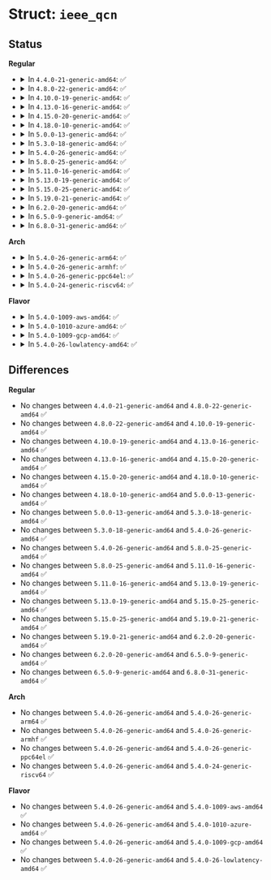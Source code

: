 # Struct: <code>ieee_qcn</code>

## Status
<b>Regular</b>
<ul>
<li>
<details>
<summary>In <code>4.4.0-21-generic-amd64</code>: ✅</summary>

```c
struct ieee_qcn {
    __u8[8] rpg_enable;
    __u32[8] rppp_max_rps;
    __u32[8] rpg_time_reset;
    __u32[8] rpg_byte_reset;
    __u32[8] rpg_threshold;
    __u32[8] rpg_max_rate;
    __u32[8] rpg_ai_rate;
    __u32[8] rpg_hai_rate;
    __u32[8] rpg_gd;
    __u32[8] rpg_min_dec_fac;
    __u32[8] rpg_min_rate;
    __u32[8] cndd_state_machine;
}
```
</details>
</li>
<li>
<details>
<summary>In <code>4.8.0-22-generic-amd64</code>: ✅</summary>

```c
struct ieee_qcn {
    __u8[8] rpg_enable;
    __u32[8] rppp_max_rps;
    __u32[8] rpg_time_reset;
    __u32[8] rpg_byte_reset;
    __u32[8] rpg_threshold;
    __u32[8] rpg_max_rate;
    __u32[8] rpg_ai_rate;
    __u32[8] rpg_hai_rate;
    __u32[8] rpg_gd;
    __u32[8] rpg_min_dec_fac;
    __u32[8] rpg_min_rate;
    __u32[8] cndd_state_machine;
}
```
</details>
</li>
<li>
<details>
<summary>In <code>4.10.0-19-generic-amd64</code>: ✅</summary>

```c
struct ieee_qcn {
    __u8[8] rpg_enable;
    __u32[8] rppp_max_rps;
    __u32[8] rpg_time_reset;
    __u32[8] rpg_byte_reset;
    __u32[8] rpg_threshold;
    __u32[8] rpg_max_rate;
    __u32[8] rpg_ai_rate;
    __u32[8] rpg_hai_rate;
    __u32[8] rpg_gd;
    __u32[8] rpg_min_dec_fac;
    __u32[8] rpg_min_rate;
    __u32[8] cndd_state_machine;
}
```
</details>
</li>
<li>
<details>
<summary>In <code>4.13.0-16-generic-amd64</code>: ✅</summary>

```c
struct ieee_qcn {
    __u8[8] rpg_enable;
    __u32[8] rppp_max_rps;
    __u32[8] rpg_time_reset;
    __u32[8] rpg_byte_reset;
    __u32[8] rpg_threshold;
    __u32[8] rpg_max_rate;
    __u32[8] rpg_ai_rate;
    __u32[8] rpg_hai_rate;
    __u32[8] rpg_gd;
    __u32[8] rpg_min_dec_fac;
    __u32[8] rpg_min_rate;
    __u32[8] cndd_state_machine;
}
```
</details>
</li>
<li>
<details>
<summary>In <code>4.15.0-20-generic-amd64</code>: ✅</summary>

```c
struct ieee_qcn {
    __u8[8] rpg_enable;
    __u32[8] rppp_max_rps;
    __u32[8] rpg_time_reset;
    __u32[8] rpg_byte_reset;
    __u32[8] rpg_threshold;
    __u32[8] rpg_max_rate;
    __u32[8] rpg_ai_rate;
    __u32[8] rpg_hai_rate;
    __u32[8] rpg_gd;
    __u32[8] rpg_min_dec_fac;
    __u32[8] rpg_min_rate;
    __u32[8] cndd_state_machine;
}
```
</details>
</li>
<li>
<details>
<summary>In <code>4.18.0-10-generic-amd64</code>: ✅</summary>

```c
struct ieee_qcn {
    __u8[8] rpg_enable;
    __u32[8] rppp_max_rps;
    __u32[8] rpg_time_reset;
    __u32[8] rpg_byte_reset;
    __u32[8] rpg_threshold;
    __u32[8] rpg_max_rate;
    __u32[8] rpg_ai_rate;
    __u32[8] rpg_hai_rate;
    __u32[8] rpg_gd;
    __u32[8] rpg_min_dec_fac;
    __u32[8] rpg_min_rate;
    __u32[8] cndd_state_machine;
}
```
</details>
</li>
<li>
<details>
<summary>In <code>5.0.0-13-generic-amd64</code>: ✅</summary>

```c
struct ieee_qcn {
    __u8[8] rpg_enable;
    __u32[8] rppp_max_rps;
    __u32[8] rpg_time_reset;
    __u32[8] rpg_byte_reset;
    __u32[8] rpg_threshold;
    __u32[8] rpg_max_rate;
    __u32[8] rpg_ai_rate;
    __u32[8] rpg_hai_rate;
    __u32[8] rpg_gd;
    __u32[8] rpg_min_dec_fac;
    __u32[8] rpg_min_rate;
    __u32[8] cndd_state_machine;
}
```
</details>
</li>
<li>
<details>
<summary>In <code>5.3.0-18-generic-amd64</code>: ✅</summary>

```c
struct ieee_qcn {
    __u8[8] rpg_enable;
    __u32[8] rppp_max_rps;
    __u32[8] rpg_time_reset;
    __u32[8] rpg_byte_reset;
    __u32[8] rpg_threshold;
    __u32[8] rpg_max_rate;
    __u32[8] rpg_ai_rate;
    __u32[8] rpg_hai_rate;
    __u32[8] rpg_gd;
    __u32[8] rpg_min_dec_fac;
    __u32[8] rpg_min_rate;
    __u32[8] cndd_state_machine;
}
```
</details>
</li>
<li>
<details>
<summary>In <code>5.4.0-26-generic-amd64</code>: ✅</summary>

```c
struct ieee_qcn {
    __u8[8] rpg_enable;
    __u32[8] rppp_max_rps;
    __u32[8] rpg_time_reset;
    __u32[8] rpg_byte_reset;
    __u32[8] rpg_threshold;
    __u32[8] rpg_max_rate;
    __u32[8] rpg_ai_rate;
    __u32[8] rpg_hai_rate;
    __u32[8] rpg_gd;
    __u32[8] rpg_min_dec_fac;
    __u32[8] rpg_min_rate;
    __u32[8] cndd_state_machine;
}
```
</details>
</li>
<li>
<details>
<summary>In <code>5.8.0-25-generic-amd64</code>: ✅</summary>

```c
struct ieee_qcn {
    __u8[8] rpg_enable;
    __u32[8] rppp_max_rps;
    __u32[8] rpg_time_reset;
    __u32[8] rpg_byte_reset;
    __u32[8] rpg_threshold;
    __u32[8] rpg_max_rate;
    __u32[8] rpg_ai_rate;
    __u32[8] rpg_hai_rate;
    __u32[8] rpg_gd;
    __u32[8] rpg_min_dec_fac;
    __u32[8] rpg_min_rate;
    __u32[8] cndd_state_machine;
}
```
</details>
</li>
<li>
<details>
<summary>In <code>5.11.0-16-generic-amd64</code>: ✅</summary>

```c
struct ieee_qcn {
    __u8[8] rpg_enable;
    __u32[8] rppp_max_rps;
    __u32[8] rpg_time_reset;
    __u32[8] rpg_byte_reset;
    __u32[8] rpg_threshold;
    __u32[8] rpg_max_rate;
    __u32[8] rpg_ai_rate;
    __u32[8] rpg_hai_rate;
    __u32[8] rpg_gd;
    __u32[8] rpg_min_dec_fac;
    __u32[8] rpg_min_rate;
    __u32[8] cndd_state_machine;
}
```
</details>
</li>
<li>
<details>
<summary>In <code>5.13.0-19-generic-amd64</code>: ✅</summary>

```c
struct ieee_qcn {
    __u8[8] rpg_enable;
    __u32[8] rppp_max_rps;
    __u32[8] rpg_time_reset;
    __u32[8] rpg_byte_reset;
    __u32[8] rpg_threshold;
    __u32[8] rpg_max_rate;
    __u32[8] rpg_ai_rate;
    __u32[8] rpg_hai_rate;
    __u32[8] rpg_gd;
    __u32[8] rpg_min_dec_fac;
    __u32[8] rpg_min_rate;
    __u32[8] cndd_state_machine;
}
```
</details>
</li>
<li>
<details>
<summary>In <code>5.15.0-25-generic-amd64</code>: ✅</summary>

```c
struct ieee_qcn {
    __u8[8] rpg_enable;
    __u32[8] rppp_max_rps;
    __u32[8] rpg_time_reset;
    __u32[8] rpg_byte_reset;
    __u32[8] rpg_threshold;
    __u32[8] rpg_max_rate;
    __u32[8] rpg_ai_rate;
    __u32[8] rpg_hai_rate;
    __u32[8] rpg_gd;
    __u32[8] rpg_min_dec_fac;
    __u32[8] rpg_min_rate;
    __u32[8] cndd_state_machine;
}
```
</details>
</li>
<li>
<details>
<summary>In <code>5.19.0-21-generic-amd64</code>: ✅</summary>

```c
struct ieee_qcn {
    __u8[8] rpg_enable;
    __u32[8] rppp_max_rps;
    __u32[8] rpg_time_reset;
    __u32[8] rpg_byte_reset;
    __u32[8] rpg_threshold;
    __u32[8] rpg_max_rate;
    __u32[8] rpg_ai_rate;
    __u32[8] rpg_hai_rate;
    __u32[8] rpg_gd;
    __u32[8] rpg_min_dec_fac;
    __u32[8] rpg_min_rate;
    __u32[8] cndd_state_machine;
}
```
</details>
</li>
<li>
<details>
<summary>In <code>6.2.0-20-generic-amd64</code>: ✅</summary>

```c
struct ieee_qcn {
    __u8[8] rpg_enable;
    __u32[8] rppp_max_rps;
    __u32[8] rpg_time_reset;
    __u32[8] rpg_byte_reset;
    __u32[8] rpg_threshold;
    __u32[8] rpg_max_rate;
    __u32[8] rpg_ai_rate;
    __u32[8] rpg_hai_rate;
    __u32[8] rpg_gd;
    __u32[8] rpg_min_dec_fac;
    __u32[8] rpg_min_rate;
    __u32[8] cndd_state_machine;
}
```
</details>
</li>
<li>
<details>
<summary>In <code>6.5.0-9-generic-amd64</code>: ✅</summary>

```c
struct ieee_qcn {
    __u8[8] rpg_enable;
    __u32[8] rppp_max_rps;
    __u32[8] rpg_time_reset;
    __u32[8] rpg_byte_reset;
    __u32[8] rpg_threshold;
    __u32[8] rpg_max_rate;
    __u32[8] rpg_ai_rate;
    __u32[8] rpg_hai_rate;
    __u32[8] rpg_gd;
    __u32[8] rpg_min_dec_fac;
    __u32[8] rpg_min_rate;
    __u32[8] cndd_state_machine;
}
```
</details>
</li>
<li>
<details>
<summary>In <code>6.8.0-31-generic-amd64</code>: ✅</summary>

```c
struct ieee_qcn {
    __u8[8] rpg_enable;
    __u32[8] rppp_max_rps;
    __u32[8] rpg_time_reset;
    __u32[8] rpg_byte_reset;
    __u32[8] rpg_threshold;
    __u32[8] rpg_max_rate;
    __u32[8] rpg_ai_rate;
    __u32[8] rpg_hai_rate;
    __u32[8] rpg_gd;
    __u32[8] rpg_min_dec_fac;
    __u32[8] rpg_min_rate;
    __u32[8] cndd_state_machine;
}
```
</details>
</li>
</ul>
<b>Arch</b>
<ul>
<li>
<details>
<summary>In <code>5.4.0-26-generic-arm64</code>: ✅</summary>

```c
struct ieee_qcn {
    __u8[8] rpg_enable;
    __u32[8] rppp_max_rps;
    __u32[8] rpg_time_reset;
    __u32[8] rpg_byte_reset;
    __u32[8] rpg_threshold;
    __u32[8] rpg_max_rate;
    __u32[8] rpg_ai_rate;
    __u32[8] rpg_hai_rate;
    __u32[8] rpg_gd;
    __u32[8] rpg_min_dec_fac;
    __u32[8] rpg_min_rate;
    __u32[8] cndd_state_machine;
}
```
</details>
</li>
<li>
<details>
<summary>In <code>5.4.0-26-generic-armhf</code>: ✅</summary>

```c
struct ieee_qcn {
    __u8[8] rpg_enable;
    __u32[8] rppp_max_rps;
    __u32[8] rpg_time_reset;
    __u32[8] rpg_byte_reset;
    __u32[8] rpg_threshold;
    __u32[8] rpg_max_rate;
    __u32[8] rpg_ai_rate;
    __u32[8] rpg_hai_rate;
    __u32[8] rpg_gd;
    __u32[8] rpg_min_dec_fac;
    __u32[8] rpg_min_rate;
    __u32[8] cndd_state_machine;
}
```
</details>
</li>
<li>
<details>
<summary>In <code>5.4.0-26-generic-ppc64el</code>: ✅</summary>

```c
struct ieee_qcn {
    __u8[8] rpg_enable;
    __u32[8] rppp_max_rps;
    __u32[8] rpg_time_reset;
    __u32[8] rpg_byte_reset;
    __u32[8] rpg_threshold;
    __u32[8] rpg_max_rate;
    __u32[8] rpg_ai_rate;
    __u32[8] rpg_hai_rate;
    __u32[8] rpg_gd;
    __u32[8] rpg_min_dec_fac;
    __u32[8] rpg_min_rate;
    __u32[8] cndd_state_machine;
}
```
</details>
</li>
<li>
<details>
<summary>In <code>5.4.0-24-generic-riscv64</code>: ✅</summary>

```c
struct ieee_qcn {
    __u8[8] rpg_enable;
    __u32[8] rppp_max_rps;
    __u32[8] rpg_time_reset;
    __u32[8] rpg_byte_reset;
    __u32[8] rpg_threshold;
    __u32[8] rpg_max_rate;
    __u32[8] rpg_ai_rate;
    __u32[8] rpg_hai_rate;
    __u32[8] rpg_gd;
    __u32[8] rpg_min_dec_fac;
    __u32[8] rpg_min_rate;
    __u32[8] cndd_state_machine;
}
```
</details>
</li>
</ul>
<b>Flavor</b>
<ul>
<li>
<details>
<summary>In <code>5.4.0-1009-aws-amd64</code>: ✅</summary>

```c
struct ieee_qcn {
    __u8[8] rpg_enable;
    __u32[8] rppp_max_rps;
    __u32[8] rpg_time_reset;
    __u32[8] rpg_byte_reset;
    __u32[8] rpg_threshold;
    __u32[8] rpg_max_rate;
    __u32[8] rpg_ai_rate;
    __u32[8] rpg_hai_rate;
    __u32[8] rpg_gd;
    __u32[8] rpg_min_dec_fac;
    __u32[8] rpg_min_rate;
    __u32[8] cndd_state_machine;
}
```
</details>
</li>
<li>
<details>
<summary>In <code>5.4.0-1010-azure-amd64</code>: ✅</summary>

```c
struct ieee_qcn {
    __u8[8] rpg_enable;
    __u32[8] rppp_max_rps;
    __u32[8] rpg_time_reset;
    __u32[8] rpg_byte_reset;
    __u32[8] rpg_threshold;
    __u32[8] rpg_max_rate;
    __u32[8] rpg_ai_rate;
    __u32[8] rpg_hai_rate;
    __u32[8] rpg_gd;
    __u32[8] rpg_min_dec_fac;
    __u32[8] rpg_min_rate;
    __u32[8] cndd_state_machine;
}
```
</details>
</li>
<li>
<details>
<summary>In <code>5.4.0-1009-gcp-amd64</code>: ✅</summary>

```c
struct ieee_qcn {
    __u8[8] rpg_enable;
    __u32[8] rppp_max_rps;
    __u32[8] rpg_time_reset;
    __u32[8] rpg_byte_reset;
    __u32[8] rpg_threshold;
    __u32[8] rpg_max_rate;
    __u32[8] rpg_ai_rate;
    __u32[8] rpg_hai_rate;
    __u32[8] rpg_gd;
    __u32[8] rpg_min_dec_fac;
    __u32[8] rpg_min_rate;
    __u32[8] cndd_state_machine;
}
```
</details>
</li>
<li>
<details>
<summary>In <code>5.4.0-26-lowlatency-amd64</code>: ✅</summary>

```c
struct ieee_qcn {
    __u8[8] rpg_enable;
    __u32[8] rppp_max_rps;
    __u32[8] rpg_time_reset;
    __u32[8] rpg_byte_reset;
    __u32[8] rpg_threshold;
    __u32[8] rpg_max_rate;
    __u32[8] rpg_ai_rate;
    __u32[8] rpg_hai_rate;
    __u32[8] rpg_gd;
    __u32[8] rpg_min_dec_fac;
    __u32[8] rpg_min_rate;
    __u32[8] cndd_state_machine;
}
```
</details>
</li>
</ul>

## Differences
<b>Regular</b>
<ul>
<li>
No changes between <code>4.4.0-21-generic-amd64</code> and <code>4.8.0-22-generic-amd64</code> ✅
</li>
<li>
No changes between <code>4.8.0-22-generic-amd64</code> and <code>4.10.0-19-generic-amd64</code> ✅
</li>
<li>
No changes between <code>4.10.0-19-generic-amd64</code> and <code>4.13.0-16-generic-amd64</code> ✅
</li>
<li>
No changes between <code>4.13.0-16-generic-amd64</code> and <code>4.15.0-20-generic-amd64</code> ✅
</li>
<li>
No changes between <code>4.15.0-20-generic-amd64</code> and <code>4.18.0-10-generic-amd64</code> ✅
</li>
<li>
No changes between <code>4.18.0-10-generic-amd64</code> and <code>5.0.0-13-generic-amd64</code> ✅
</li>
<li>
No changes between <code>5.0.0-13-generic-amd64</code> and <code>5.3.0-18-generic-amd64</code> ✅
</li>
<li>
No changes between <code>5.3.0-18-generic-amd64</code> and <code>5.4.0-26-generic-amd64</code> ✅
</li>
<li>
No changes between <code>5.4.0-26-generic-amd64</code> and <code>5.8.0-25-generic-amd64</code> ✅
</li>
<li>
No changes between <code>5.8.0-25-generic-amd64</code> and <code>5.11.0-16-generic-amd64</code> ✅
</li>
<li>
No changes between <code>5.11.0-16-generic-amd64</code> and <code>5.13.0-19-generic-amd64</code> ✅
</li>
<li>
No changes between <code>5.13.0-19-generic-amd64</code> and <code>5.15.0-25-generic-amd64</code> ✅
</li>
<li>
No changes between <code>5.15.0-25-generic-amd64</code> and <code>5.19.0-21-generic-amd64</code> ✅
</li>
<li>
No changes between <code>5.19.0-21-generic-amd64</code> and <code>6.2.0-20-generic-amd64</code> ✅
</li>
<li>
No changes between <code>6.2.0-20-generic-amd64</code> and <code>6.5.0-9-generic-amd64</code> ✅
</li>
<li>
No changes between <code>6.5.0-9-generic-amd64</code> and <code>6.8.0-31-generic-amd64</code> ✅
</li>
</ul>
<b>Arch</b>
<ul>
<li>
No changes between <code>5.4.0-26-generic-amd64</code> and <code>5.4.0-26-generic-arm64</code> ✅
</li>
<li>
No changes between <code>5.4.0-26-generic-amd64</code> and <code>5.4.0-26-generic-armhf</code> ✅
</li>
<li>
No changes between <code>5.4.0-26-generic-amd64</code> and <code>5.4.0-26-generic-ppc64el</code> ✅
</li>
<li>
No changes between <code>5.4.0-26-generic-amd64</code> and <code>5.4.0-24-generic-riscv64</code> ✅
</li>
</ul>
<b>Flavor</b>
<ul>
<li>
No changes between <code>5.4.0-26-generic-amd64</code> and <code>5.4.0-1009-aws-amd64</code> ✅
</li>
<li>
No changes between <code>5.4.0-26-generic-amd64</code> and <code>5.4.0-1010-azure-amd64</code> ✅
</li>
<li>
No changes between <code>5.4.0-26-generic-amd64</code> and <code>5.4.0-1009-gcp-amd64</code> ✅
</li>
<li>
No changes between <code>5.4.0-26-generic-amd64</code> and <code>5.4.0-26-lowlatency-amd64</code> ✅
</li>
</ul>
